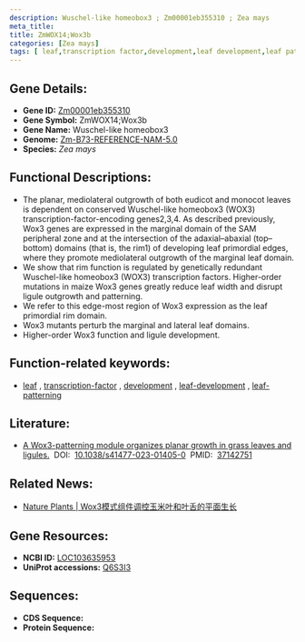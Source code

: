 ```yaml
---
description: Wuschel-like homeobox3 ; Zm00001eb355310 ; Zea mays
meta_title:
title: ZmWOX14;Wox3b
categories: [Zea mays]
tags: [ leaf,transcription factor,development,leaf development,leaf patterning ]
---
```


## Gene Details:
- **Gene ID:**	[Zm00001eb355310](https://www.maizegdb.org/gene_center/gene/Zm00001eb355310)
- **Gene Symbol:** ZmWOX14;Wox3b
- **Gene Name:** Wuschel-like homeobox3
- **Genome:** [Zm-B73-REFERENCE-NAM-5.0](https://www.maizegdb.org/genome/assembly/Zm-B73-REFERENCE-NAM-5.0)
- **Species:** *Zea mays*

## Functional Descriptions:
   - The planar, mediolateral outgrowth of both eudicot and monocot leaves is dependent on conserved Wuschel-like homeobox3 (WOX3) transcription-factor-encoding genes2,3,4. As described previously, Wox3 genes are expressed in the marginal domain of the SAM peripheral zone and at the intersection of the adaxial–abaxial (top–bottom) domains (that is, the rim1) of developing leaf primordial edges, where they promote mediolateral outgrowth of the marginal leaf domain.
   - We show that rim function is regulated by genetically redundant Wuschel-like homeobox3 (WOX3) transcription factors. Higher-order mutations in maize Wox3 genes greatly reduce leaf width and disrupt ligule outgrowth and patterning.
   - We refer to this edge-most region of Wox3 expression as the leaf primordial rim domain.
   - Wox3 mutants perturb the marginal and lateral leaf domains.
   - Higher-order Wox3 function and ligule development.

## Function-related keywords:
- [leaf](/tags/leaf/)&nbsp;,&nbsp;[transcription-factor](/tags/transcription-factor/)&nbsp;,&nbsp;[development](/tags/development/)&nbsp;,&nbsp;[leaf-development](/tags/leaf-development/)&nbsp;,&nbsp;[leaf-patterning](/tags/leaf-patterning/)

## Literature:
   - [A Wox3-patterning module organizes planar growth in grass leaves and ligules.]( https://www.nature.com/articles/s41477-023-01405-0)&nbsp;&nbsp;DOI:&nbsp;&nbsp;[10.1038/s41477-023-01405-0](https://www.nature.com/articles/s41477-023-01405-0)&nbsp;&nbsp;PMID:&nbsp;&nbsp;[37142751](https://pubmed.ncbi.nlm.nih.gov/37142751/)

## Related News:
   - [Nature Plants | Wox3模式组件调控玉米叶和叶舌的平面生长](https://mp.weixin.qq.com/s/0tB46JlJRvYp9gctSzD4Dw)

## Gene Resources:
- **NCBI ID:** [LOC103635953](https://www.ncbi.nlm.nih.gov/gene/?term=LOC103635953)
- **UniProt accessions:** [Q6S3I3](https://www.uniprot.org/uniprotkb/Q6S3I3/entry)



## Sequences:
- **CDS Sequence:**
- **Protein Sequence:**
